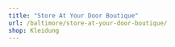 ```yaml
---
title: "Store At Your Door Boutique"
url: /baltimore/store-at-your-door-boutique/
shop: Kleidung
---
```

